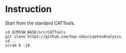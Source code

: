 # Instruction

Start from the standard CATTools.

```
cd $CMSSW_BASE/src/CATTools
git clone https://github.com/hep-skku/LeptonAnalysis
cd ..
scram b -j8
```
